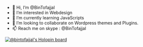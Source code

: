 - 👋 Hi, I’m @BinTofajjal
- 👀 I’m interested in Webdesign
- 🌱 I’m currently learning JavaScripts
- 💞️ I’m looking to collaborate on Wordpress themes and Plugins.
- 📫 Reach me on skype : @BinTofajjal

[![@bintofajjal's Holopin board](https://holopin.me/bintofajjal)](https://holopin.io/@bintofajjal)

<!---
BinTofajjal/BinTofajjal is a ✨ special ✨ repository because its `README.md` (this file) appears on your GitHub profile.
You can click the Preview link to take a look at your changes.
--->
